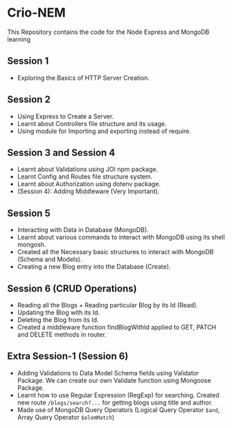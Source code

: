 # Crio-NEM
This Repository contains the code for the Node Express and MongoDB learning

## Session 1
- Exploring the Basics of HTTP Server Creation. 

## Session 2
- Using Express to Create a Server.
- Learnt about Controllers file structure and its usage.
- Using module for Importing and exporting instead of require.

## Session 3 and Session 4
- Learnt about Validations using JOI npm package.
- Learnt Config and Routes file structure system.
- Learnt about Authorization using dotenv package.
- (Session 4): Adding Middleware (Very Important).

## Session 5
- Interacting with Data in Database (MongoDB).
- Learnt about various commands to interact with MongoDB using its shell mongosh.
- Created all the Necessary basic structures to interact with MongoDB (Schema and Models).
- Creating a new Blog entry into the Database (Create).

## Session 6 (CRUD Operations)
- Reading all the Blogs + Reading particular Blog by its Id (Read).
- Updating the Blog with its Id.
- Deleting the Blog from its Id.
- Created a middleware function findBlogWithId applied to GET, PATCH and DELETE methods in router.

## Extra Session-1 (Session 6)
- Adding Validations to Data Model Schema fields using Validator Package. We can create our own Validate function using Mongoose Package.
- Learnt how to use Regular Expression (RegExp) for searching. Created new route `/blogs/search?...` for getting blogs using title and author.
- Made use of MongoDB Query Operators (Logical Query Operator `$and`, Array Query Operator `$elemMatch`)